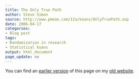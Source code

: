 ```yaml
---
title: The Only True Path
author: Steve Simon
source: http://www.pmean.com/12a/koans/OnlyTruePath.asp
date: 2006-04-17
categories:
- Blog post
tags:
- Randomization in research
- Statistical koans
output: html_document
page_update: no
---
```



You can find an [earlier version][sim1] of this page on my [old website][sim2].

[sim1]: http://www.pmean.com/12a/koans/OnlyTruePath.asp
[sim2]: http://www.pmean.com


